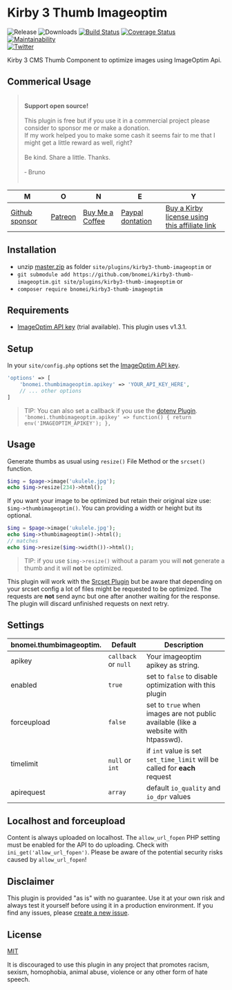 # Kirby 3 Thumb Imageoptim

![Release](https://flat.badgen.net/packagist/v/bnomei/kirby3-thumb-imageoptim?color=ae81ff)
![Downloads](https://flat.badgen.net/packagist/dt/bnomei/kirby3-thumb-imageoptim?color=272822)
[![Build Status](https://flat.badgen.net/travis/bnomei/kirby3-thumb-imageoptim)](https://travis-ci.com/bnomei/kirby3-thumb-imageoptim)
[![Coverage Status](https://flat.badgen.net/coveralls/c/github/bnomei/kirby3-thumb-imageoptim)](https://coveralls.io/github/bnomei/kirby3-thumb-imageoptim) 
[![Maintainability](https://flat.badgen.net/codeclimate/maintainability/bnomei/kirby3-thumb-imageoptim)](https://codeclimate.com/github/bnomei/kirby3-thumb-imageoptim)  
[![Twitter](https://flat.badgen.net/badge/twitter/bnomei?color=66d9ef)](https://twitter.com/bnomei)

Kirby 3 CMS Thumb Component to optimize images using ImageOptim Api.

## Commerical Usage

> <br>
> <b>Support open source!</b><br><br>
> This plugin is free but if you use it in a commercial project please consider to sponsor me or make a donation.<br>
> If my work helped you to make some cash it seems fair to me that I might get a little reward as well, right?<br><br>
> Be kind. Share a little. Thanks.<br><br>
> &dash; Bruno<br>
> &nbsp; 

| M | O | N | E | Y |
|---|----|---|---|---|
| [Github sponsor](https://github.com/sponsors/bnomei) | [Patreon](https://patreon.com/bnomei) | [Buy Me a Coffee](https://buymeacoff.ee/bnomei) | [Paypal dontation](https://www.paypal.me/bnomei/15) | [Buy a Kirby license using this affiliate link](https://a.paddle.com/v2/click/1129/35731?link=1170) |

## Installation

- unzip [master.zip](https://github.com/bnomei/kirby3-thumb-imageoptim/archive/master.zip) as folder `site/plugins/kirby3-thumb-imageoptim` or
- `git submodule add https://github.com/bnomei/kirby3-thumb-imageoptim.git site/plugins/kirby3-thumb-imageoptim` or
- `composer require bnomei/kirby3-thumb-imageoptim`

## Requirements

- [ImageOptim API key](https://imageoptim.com/api/register) (trial available). This plugin uses v1.3.1.

## Setup

In your `site/config.php` options set the [ImageOptim API key](https://imageoptim.com/api/register).

```php
'options' => [
    'bnomei.thumbimageoptim.apikey' => 'YOUR_API_KEY_HERE',
    // ... other options
]
```

> TIP: You can also set a callback if you use the [dotenv Plugin](https://github.com/bnomei/kirby3-dotenv). <br>`'bnomei.thumbimageoptim.apikey' => function() { return env('IMAGEOPTIM_APIKEY'); },`

## Usage

Generate thumbs as usual using `resize()` File Method or the `srcset()` function.

```php
$img = $page->image('ukulele.jpg');
echo $img->resize(234)->html();
```

If you want your image to be optimized but retain their original size use: `$img->thumbimageoptim()`. You can providing a width or height but its optional.

```php
$img = $page->image('ukulele.jpg');
echo $img->thumbimageoptim()->html();
// matches
echo $img->resize($img->width())->html();
```

> TIP: if you use `$img->resize()` without a param you will **not** generate a thumb and it will **not** be optimized.

This plugin will work with the [Srcset Plugin](https://github.com/bnomei/kirby3-srcset/) but be aware that depending on your srcset config a lot of files might be requested to be optimized. The requests are **not** send aync but one after another waiting for the response. The plugin will discard unfinished requests on next retry.

## Settings

| bnomei.thumbimageoptim.   | Default        | Description               |            
|---------------------------|----------------|---------------------------|
| apikey | `callback` or `null` | Your imageoptim apikey as string. |
| enabled | `true` | set to `false` to disable optimization with this plugin |
| forceupload | `false` | set to `true` when images are not public available (like a website with htpasswd). |
| timelimit | `null` or `int` | if `int` value is set `set_time_limit` will be called for **each** request |
| apirequest | `array` | default `io_quality` and `io_dpr` values |

## Localhost and forceupload

Content is always uploaded on localhost. The `allow_url_fopen` PHP setting must be enabled for the API to do uploading. Check with `ini_get('allow_url_fopen')`. Please be aware of the potential security risks caused by `allow_url_fopen`!

## Disclaimer

This plugin is provided "as is" with no guarantee. Use it at your own risk and always test it yourself before using it in a production environment. If you find any issues, please [create a new issue](https://github.com/bnomei/kirby3-thumb-imageoptim/issues/new).

## License

[MIT](https://opensource.org/licenses/MIT)

It is discouraged to use this plugin in any project that promotes racism, sexism, homophobia, animal abuse, violence or any other form of hate speech.
